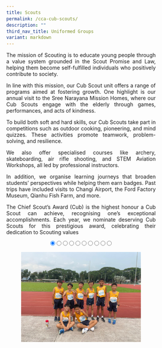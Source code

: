 ```yaml
---
title: Scouts
permalink: /cca-cub-scouts/
description: ""
third_nav_title: Uniformed Groups
variant: markdown
---
```

<style>
* {
  margin: 0;
  padding: 0;
  box-sizing: border-box;
}

.slideshow-container {
  width: 100%;
  max-width: 700px;
  margin: auto;
  overflow: hidden;
  position: relative;
	text-align:center;
}

.slides {
  display: flex;
  transition: transform 0.5s ease; /* Smooth transition for sliding */
  width: 1000%; /* Adjust this to match the number of slides */
}

.slide {
  width: 10%; /* Each slide takes up 10% of the container (for 10 slides) */
  height: auto;
}

.slide img {
  width: 100%;
  height: auto;
  object-fit: cover;
  cursor: pointer; /* Make the images clickable */
}

/* Control the slide transition when the radio buttons are selected */
#slide1:checked ~ .slides {
  transform: translateX(0);
}

#slide2:checked ~ .slides {
  transform: translateX(-10%); /* Move to the second slide */
}

#slide3:checked ~ .slides {
  transform: translateX(-20%); /* Move to the third slide */
}

#slide4:checked ~ .slides {
  transform: translateX(-30%); /* Move to the fourth slide */
}

#slide5:checked ~ .slides {
  transform: translateX(-40%); /* Move to the fifth slide */
}

#slide6:checked ~ .slides {
  transform: translateX(-50%); /* Move to the sixth slide */
}

#slide7:checked ~ .slides {
transform: translateX(-60%); /* Move to the seventh slide */
}

#slide8:checked ~ .slides {
  transform: translateX(-70%); /* Move to the eighth slide */
}

#slide9:checked ~ .slides {
  transform: translateX(-80%); /* Move to the ninth slide */
}

#slide10:checked ~ .slides {
  transform: translateX(-90%); /* Move to the tenth slide */
}

/* Mobile Devices (up to 600px) */
@media (max-width: 600px) {
  .slide img {
    width: 100%;
    height: auto;
  }
}

/* Tablet devices (600px to 768px) */
@media (max-width: 768px) {
  .slide img {
    width: 100%;
    height: auto;
  }
}

/* Desktop devices (769px and above) */
@media (min-width: 769px) {
.slide img {
width: 80%;
height: auto;
}
}
</style>

<p style="text-align:justify">The mission of Scouting is to educate young people through a value system grounded in the Scout Promise and Law, helping them become self-fulfilled individuals who positively contribute to society.</p>
<p style="text-align:justify">In line with this mission, our Cub Scout unit offers a range of programs aimed at fostering growth. One highlight is our annual visit to the Sree Narayana Mission Homes, where our Cub Scouts engage with the elderly through games, performances, and acts of kindness.</p>
<p style="text-align:justify">To build both soft and hard skills, our Cub Scouts take part in competitions such as outdoor cooking, pioneering, and mind quizzes. These activities promote teamwork, problem-solving, and resilience.</p>
<p style="text-align:justify">We also offer specialised courses like archery, skateboarding, air rifle shooting, and STEM Aviation Workshops, all led by professional instructors.</p>
<p style="text-align:justify">
In addition, we organise learning journeys that broaden students’ perspectives while helping them earn badges. Past trips have included visits to Changi Airport, the Ford Factory Museum, Qianhu Fish Farm, and more.
</p>
<p style="text-align:justify">The Chief Scout’s Award (Cub) is the highest honour a Cub Scout can achieve, recognising one’s exceptional accomplishments. Each year, we nominate deserving Cub Scouts for this prestigious award, celebrating their dedication to Scouting values</p>

<div class="slideshow-container">

<input checked="" id="slide1" name="slide" type="radio">
<input id="slide2" name="slide" type="radio">
<input id="slide3" name="slide" type="radio">
<input id="slide4" name="slide" type="radio">
<input id="slide5" name="slide" type="radio">
<input id="slide6" name="slide" type="radio">
<input id="slide7" name="slide" type="radio">
<input id="slide8" name="slide" type="radio">
<input id="slide9" name="slide" type="radio">
<input id="slide10" name="slide" type="radio">
<p></p>
<div class="slides">
<label class="slide" for="slide2">
<img alt="Image 1" src="/images/CCA%20Track%20&amp;%20Field/T_F01.jpg">
</label>
<label class="slide" for="slide3">
<img alt="Image 2" src="/images/CCA%20Track%20&amp;%20Field/T_F02.jpg">
</label>
<label class="slide" for="slide4">
<img alt="Image 3" src="/images/CCA%20Track%20&amp;%20Field/T_F03.jpg">
</label>
<label class="slide" for="slide5">
<img alt="Image 4" src="/images/CCA%20Track%20&amp;%20Field/T_F04.jpg">
</label>
<label class="slide" for="slide6">
<img alt="Image 5" src="/images/CCA%20Track%20&amp;%20Field/T_F05v.png">
</label>
<label class="slide" for="slide7">
<img alt="Image 6" src="/images/CCA%20Track%20&amp;%20Field/T_F06v.png">
</label>
<label class="slide" for="slide8">
<img alt="Image 7" src="/images/CCA%20Track%20&amp;%20Field/T_F07v.png">
</label>
<label class="slide" for="slide9">
<img alt="Image 8" src="/images/CCA%20Track%20&amp;%20Field/T_F08v.png">
</label>
<label class="slide" for="slide10">
<img alt="Image 9" src="/images/CCA%20Track%20&amp;%20Field/T_F09v.png">
</label>
<label class="slide" for="slide1">
<img alt="Image 10" src="/images/CCA%20Track%20&amp;%20Field/T_F10.jpg">
</label>
</div>
</div>